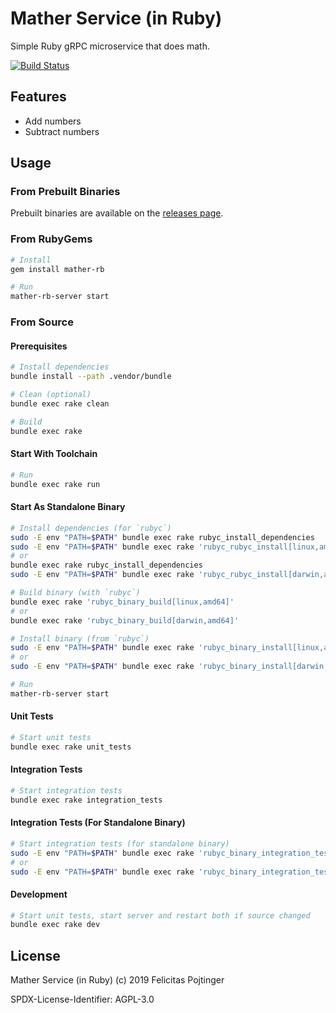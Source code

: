 # Mather Service (in Ruby)

Simple Ruby gRPC microservice that does math.

[![Build Status](https://travis-ci.com/pojntfx/mather-rb.svg?branch=master)](https://travis-ci.com/pojntfx/mather-rb)

## Features

- Add numbers
- Subtract numbers

## Usage

### From Prebuilt Binaries

Prebuilt binaries are available on the [releases page](https://github.com/pojntfx/mather-rb/releases/latest).

### From RubyGems

```bash
# Install
gem install mather-rb

# Run
mather-rb-server start
```

### From Source

#### Prerequisites

```bash
# Install dependencies
bundle install --path .vendor/bundle

# Clean (optional)
bundle exec rake clean

# Build
bundle exec rake
```

#### Start With Toolchain

```bash
# Run
bundle exec rake run
```

#### Start As Standalone Binary

```bash
# Install dependencies (for `rubyc`)
sudo -E env "PATH=$PATH" bundle exec rake rubyc_install_dependencies
sudo -E env "PATH=$PATH" bundle exec rake 'rubyc_rubyc_install[linux,amd64]'
# or
bundle exec rake rubyc_install_dependencies
sudo -E env "PATH=$PATH" bundle exec rake 'rubyc_rubyc_install[darwin,amd64]'

# Build binary (with `rubyc`)
bundle exec rake 'rubyc_binary_build[linux,amd64]'
# or
bundle exec rake 'rubyc_binary_build[darwin,amd64]'

# Install binary (from `rubyc`)
sudo -E env "PATH=$PATH" bundle exec rake 'rubyc_binary_install[linux,amd64]'
# or
sudo -E env "PATH=$PATH" bundle exec rake 'rubyc_binary_install[darwin,amd64]'

# Run
mather-rb-server start
```

#### Unit Tests

```bash
# Start unit tests
bundle exec rake unit_tests
```

#### Integration Tests

```bash
# Start integration tests
bundle exec rake integration_tests
```

#### Integration Tests (For Standalone Binary)

```bash
# Start integration tests (for standalone binary)
sudo -E env "PATH=$PATH" bundle exec rake 'rubyc_binary_integration_tests[linux,amd64]'
# or
sudo -E env "PATH=$PATH" bundle exec rake 'rubyc_binary_integration_tests[darwin,amd64]'
```

#### Development

```bash
# Start unit tests, start server and restart both if source changed
bundle exec rake dev
```

## License

Mather Service (in Ruby) (c) 2019 Felicitas Pojtinger

SPDX-License-Identifier: AGPL-3.0
